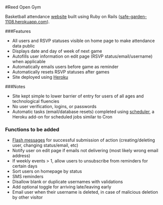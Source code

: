 #Reed Open Gym

Basketball attendance [website](https://safe-garden-1108.herokuapp.com/) built using Ruby on Rails ([safe-garden-1108.herokuapp.com](https://safe-garden-1108.herokuapp.com/)).

###Features

* All users and RSVP statuses visible on home page to make attendance data public
* Displays date and day of week of next game
* Autofills user information on edit page (RSVP status/email/username) when applicable
* Automatically emails users before game as reminder
* Automatically resets RSVP statuses after games
* Site deployed using [Heroku](https://www.heroku.com/about)

###Notes

* Site kept simple to lower barrier of entry for users of all ages and technological fluencies
 * No user verification, logins, or passwords
* Automatic tasks (email/database resets) completed using [scheduler](https://devcenter.heroku.com/articles/scheduler), a Heroku add-on for scheduled jobs  similar to Cron


### Functions to be added
* [Flash messages](http://api.rubyonrails.org/classes/ActionDispatch/Flash.html) for successful submission of action (creating/deleting user, changing status/email, etc)
* Notify user on edit page if emails not delivering (most likely wrong email address)
* If weekly events > 1, allow users to unsubscribe from reminders for certain days
* Sort users on homepage by status
* SMS reminders
* Disallow blank or duplicate usernames with validations
* Add optional toggle for arriving late/leaving early
* Email user when their username is deleted, in case of malicious deletion by other visitor
